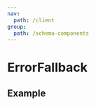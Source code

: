 ```yaml
---
nav:
  path: /client
group:
  path: /schema-components
---
```


# ErrorFallback

## Example

<code src="./demos/demo1.tsx" />

